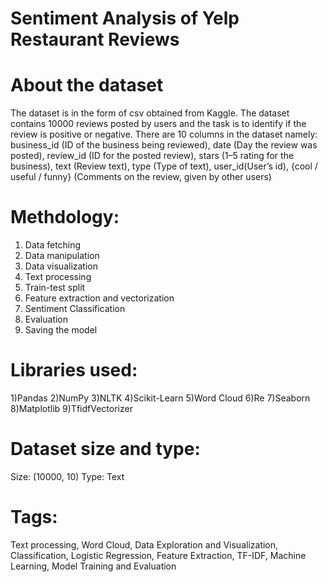 # Sentiment Analysis of Yelp Restaurant Reviews

# About the dataset
The dataset is in the form of csv obtained from Kaggle.
The dataset contains 10000 reviews posted by users and the task is to identify if the review is positive or negative. 
There are 10 columns in the dataset namely: business_id (ID of the business being reviewed), date (Day the review was posted), review_id (ID for the posted review), stars (1–5 rating for the business), text (Review text), type (Type of text), user_id(User’s id), {cool / useful / funny} (Comments on the review, given by other users)

# Methdology:
1) Data fetching
2) Data manipulation 
3) Data visualization
4) Text processing 
5) Train-test split
6) Feature extraction and vectorization
7) Sentiment Classification 
8) Evaluation
9) Saving the model

# Libraries used:
1)Pandas
2)NumPy 
3)NLTK 
4)Scikit-Learn
5)Word Cloud
6)Re
7)Seaborn
8)Matplotlib
9)TfidfVectorizer

# Dataset size and type:
Size: (10000, 10)
Type: Text

# Tags:
Text processing, Word Cloud, Data Exploration and Visualization, Classification, Logistic Regression, Feature Extraction, TF-IDF, Machine Learning, Model Training and Evaluation
